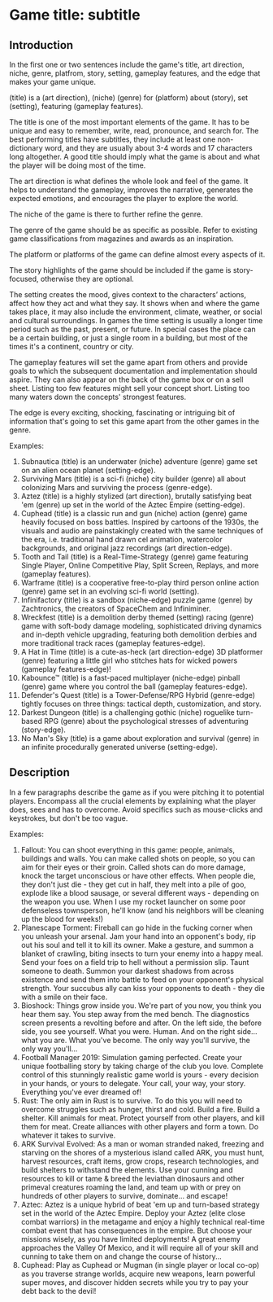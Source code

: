 # Game title: subtitle

## Introduction

In the first one or two sentences include the game's title, art direction, niche, genre, platfrom, story, setting, gameplay features, and the edge that makes your game unique.

(title) is a (art direction), (niche) (genre) for (platform) about (story), set (setting), featuring (gameplay features).

The title is one of the most important elements of the game. It has to be unique and easy to remember, write, read, pronounce, and search for. The best performing titles have subtitles, they include at least one non-dictionary word, and they are usually about 3-4 words and 17 characters long altogether. A good title should imply what the game is about and what the player will be doing most of the time.

The art direction is what defines the whole look and feel of the game. It helps to understand the gameplay, improves the narrative, generates the expected emotions, and encourages the player to explore the world.

The niche of the game is there to further refine the genre.

The genre of the game should be as specific as possible. Refer to existing game classifications from magazines and awards as an inspiration.

The platform or platforms of the game can define almost every aspects of it.

The story highlights of the game should be included if the game is story-focused, otherwise they are optional.

The setting creates the mood, gives context to the characters’ actions, affect how they act and what they say. It shows when and where the game takes place, it may also include the environment, climate, weather, or social and cultural surroundings. In games the time setting is usually a longer time period such as the past, present, or future. In special cases the place can be a certain building, or just a single room in a building, but most of the times it's a continent, country or city.

The gameplay features will set the game apart from others and provide goals to which the subsequent documentation and implementation should aspire. They can also appear on the back of the game box or on a sell sheet. Listing too few features might sell your concept short. Listing too many waters down the concepts' strongest features.

The edge is every exciting, shocking, fascinating or intriguing bit of information that's going to set this game apart from the other games in the genre.

Examples:
1. Subnautica (title) is an underwater (niche) adventure (genre) game set on an alien ocean planet (setting-edge).
1. Surviving Mars (title) is a sci-fi (niche) city builder (genre) all about colonizing Mars and surviving the process (genre-edge).
1. Aztez (title) is a highly stylized (art direction), brutally satisfying beat 'em (genre) up set in the world of the Aztec Empire (setting-edge).
1. Cuphead (title) is a classic run and gun (niche) action (genre) game heavily focused on boss battles. Inspired by cartoons of the 1930s, the visuals and audio are painstakingly created with the same techniques of the era, i.e. traditional hand drawn cel animation, watercolor backgrounds, and original jazz recordings (art direction-edge).
1. Tooth and Tail (title) is a Real-Time-Strategy (genre) game featuring Single Player, Online Competitive Play, Split Screen, Replays, and more (gameplay features).
1. Warframe (title) is a cooperative free-to-play third person online action (genre) game set in an evolving sci-fi world (setting).
1. Infinifactory (title) is a sandbox (niche-edge) puzzle game (genre) by Zachtronics, the creators of SpaceChem and Infiniminer. 
1. Wreckfest (title) is a demolition derby themed (setting) racing (genre) game with soft-body damage modeling, sophisticated driving dynamics and in-depth vehicle upgrading, featuring both demolition derbies and more traditional track races (gameplay features-edge).
1. A Hat in Time (title) is a cute-as-heck (art direction-edge) 3D platformer (genre) featuring a little girl who stitches hats for wicked powers (gameplay features-edge)!
1. Kabounce™ (title) is a fast-paced multiplayer (niche-edge) pinball (genre) game where you control the ball (gameplay features-edge).
1. Defender's Quest (title) is a Tower-Defense/RPG Hybrid (genre-edge) tightly focuses on three things: tactical depth, customization, and story.
1. Darkest Dungeon (title) is a challenging gothic (niche) roguelike turn-based RPG (genre) about the psychological stresses of adventuring (story-edge).
1. No Man's Sky (title) is a game about exploration and survival (genre) in an infinite procedurally generated universe (setting-edge).

## Description

In a few paragraphs describe the game as if you were pitching it to potential players. Encompass all the crucial elements by explaining what the player does, sees and has to overcome. Avoid specifics such as mouse-clicks and keystrokes, but don't be too vague.

Examples:
1. Fallout: You can shoot everything in this game: people, animals, buildings and walls. You can make called shots on people, so you can aim for their eyes or their groin. Called shots can do more damage, knock the target unconscious or have other effects. When people die, they don't just die - they get cut in half, they melt into a pile of goo, explode like a blood sausage, or several different ways -  depending on the weapon you use. When I use my rocket launcher on some poor defenseless townsperson, he'll know (and his neighbors will be cleaning up the blood for weeks!)
1. Planescape Torment: Fireball can go hide in the fucking corner when you unleash your arsenal. Jam your hand into an opponent's body, rip out his soul and tell it to kill its owner. Make a gesture, and summon a blanket of crawling, biting insects to turn your enemy into a happy meal. Send your foes on a field trip to hell without a permission slip. Taunt someone to death. Summon your darkest shadows from
across existence and send them into battle to feed on your opponent's physical strength. Your succubus ally can kiss your opponents to death - they die with a smile on their face.
1. Bioshock: Things grow inside you. We're part of you now, you think you hear them say. You step away from the med bench. The diagnostics screen presents a revolting before and after. On the left side, the before side, you see yourself. What you were. Human. And on the right side... what you are. What you've become. The only way you'll survive, the only way you'll...
1. Football Manager 2019: Simulation gaming perfected. Create your unique footballing story by taking charge of the club you love. Complete control of this stunningly realistic game world is yours - every decision in your hands, or yours to delegate. Your call, your way, your story. Everything you've ever dreamed of!
1. Rust: The only aim in Rust is to survive. To do this you will need to overcome struggles such as hunger, thirst and cold. Build a fire. Build a shelter. Kill animals for meat. Protect yourself from other players, and kill them for meat. Create alliances with other players and form a town. Do whatever it takes to survive.
1. ARK Survival Evolved: As a man or woman stranded naked, freezing and starving on the shores of a mysterious island called ARK, you must hunt, harvest resources, craft items, grow crops, research technologies, and build shelters to withstand the elements. Use your cunning and resources to kill or tame & breed the leviathan dinosaurs and other primeval creatures roaming the land, and team up with or prey on hundreds of other players to survive, dominate... and escape!
1. Aztec: Aztez is a unique hybrid of beat 'em up and turn-based strategy set in the world of the Aztec Empire. Deploy your Aztez (elite close combat warriors) in the metagame and enjoy a highly technical real-time combat event that has consequences in the empire. But choose your missions wisely, as you have limited deployments! A great enemy approaches the Valley Of Mexico, and it will require all of your skill and cunning to take them on and change the course of history...
1. Cuphead: Play as Cuphead or Mugman (in single player or local co-op) as you traverse strange worlds, acquire new weapons, learn powerful super moves, and discover hidden secrets while you try to pay your debt back to the devil!


